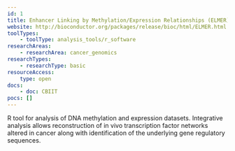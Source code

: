 ```yaml
---
id: 1
title: Enhancer Linking by Methylation/Expression Relationships (ELMER)
website: http://bioconductor.org/packages/release/bioc/html/ELMER.html
toolTypes:
    - toolType: analysis_tools/r_software
researchAreas:
    - researchArea: cancer_genomics
researchTypes:
    - researchType: basic
resourceAccess:
    type: open
docs:
    - doc: CBIIT
pocs: []        
---
```

R tool for analysis of DNA methylation and expression datasets. Integrative analysis allows reconstruction of in vivo transcription factor networks altered in cancer along with identification of the underlying gene regulatory sequences.

